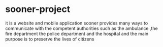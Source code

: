 # sooner-project
it is a website and mobile application sooner provides many ways to communicate with the competent authorities such as the ambulance ,the fire department the police department and the hospital and the main purpose is to preserve the lives of citizens 
